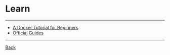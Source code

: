 # Learn

---

- [A Docker Tutorial for Beginners](https://docker-curriculum.com/)
- [Official Guides](https://docs.docker.com/guides/)

---

[Back](./../Docker.md)
